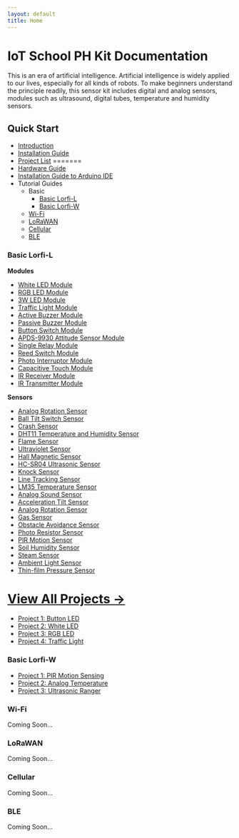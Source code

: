 ```yaml
---
layout: default
title: Home
---
```


# IoT School PH Kit Documentation

This is an era of artificial intelligence. Artificial intelligence is widely applied to our lives, especially for all kinds of robots. To make beginners understand the principle readily, this sensor kit includes digital and analog sensors, modules such as ultrasound, digital tubes, temperature and humidity sensors.

## **Quick Start**
- [Introduction](docs/introduction.html)
- [Installation Guide](docs/installation.html)
- [Project List](#Guides)
=======
- [Hardware Guide](docs/hardware-guide.html)
- [Installation Guide to Arduino IDE](docs/installation.html)
- Tutorial Guides
  - Basic
    - [Basic Lorfi-L](#basic-lorfi-l)
    - [Basic Lorfi-W](#basic-lorfi-w)
  - [Wi-Fi](#wi-fi)
  - [LoRaWAN](#lorawan)
  - [Cellular](#cellular)
  - [BLE](#ble)

### **Basic Lorfi-L**

**Modules**
- [White LED Module](/docs/projects/Basic/Lorfi-L/Components-Modules/White-LED-Module.html)
- [RGB LED Module](/docs/projects/Basic/Lorfi-L/Components-Modules/RGB-LED-Module.html)
- [3W LED Module](docs/projects/Basic/Lorfi-L/Components-Modules/3W_LED_Module.html)
- [Traffic Light Module](docs/projects/Basic/Lorfi-L/Components-Modules/Traffic-Light-Module.html)
- [Active Buzzer Module](docs/projects/Basic/Lorfi-L/Components-Modules/Active_Buzzer.html)
- [Passive Buzzer Module](docs/projects/Basic/Lorfi-L/Components-Modules/Passive-Buzzer-Module.html)
- [Button Switch Module](docs/projects/Basic/Lorfi-L/Components-Modules/Button-Switch-Module.html)
- [APDS-9930 Attitude Sensor Module](docs/projects/Basic/Lorfi-L/Components-Modules/APDS-9930-Attitude-Sensor-Module.html)
- [Single Relay Module](docs/projects/Basic/Lorfi-L/Components-Modules/Single-Relay-Module.html)
- [Reed Switch Module](docs/projects/Basic/Lorfi-L/Components-Modules/Reed-Switch-Module.html)
- [Photo Interruptor Module](docs/projects/Basic/Lorfi-L/Components-Modules/Photo-Interruptor-Module.html)
- [Capacitive Touch Module](docs/projects/Basic/Lorfi-L/Components-Modules/Capacitive-Touch-Module.html)
- [IR Receiver Module](docs/projects/Basic/Lorfi-L/Components-Modules/IR-Receiver-Module.html)
- [IR Transmitter Module](docs/projects/Basic/Lorfi-L/Components-Modules/IR-Transmitter-Module.html)

**Sensors**
- [Analog Rotation Sensor](docs/projects/Basic/Lorfi-L/Components-Sensors/Analog-Rotation-Sensor.html)
- [Ball Tilt Switch Sensor](docs/projects/Basic/Lorfi-L/Components-Sensors/Ball-Tilt-Switch-Sensor.html)
- [Crash Sensor](docs/projects/Basic/Lorfi-L/Components-Sensors/Crash-Sensor.html)
- [DHT11 Temperature and Humidity Sensor](docs/projects/Basic/Lorfi-L/Components-Sensors/DTH11-Temperature-and-Humidity-Sensor.html)
- [Flame Sensor](docs/projects/Basic/Lorfi-L/Components-Sensors/Flame-Sensor.html)
- [Ultraviolet Sensor](docs/projects/Basic/Lorfi-L/Components-Sensors/GUVA-S12SD-3528-Ultraviolet-Sensor.html)
- [Hall Magnetic Sensor](docs/projects/Basic/Lorfi-L/Components-Sensors/Hall-Magnetic-Sensor.html)
- [HC-SR04 Ultrasonic Sensor](docs/projects/Basic/Lorfi-L/Components-Sensors/HC-SR04-Ultrasonic-Sensor.html)
- [Knock Sensor](docs/projects/Basic/Lorfi-L/Components-Sensors/Knock-Sensor.html)
- [Line Tracking Sensor](docs/projects/Basic/Lorfi-L/Components-Sensors/Line-Tracking-Sensor.html)
- [LM35 Temperature Sensor](docs/projects/Basic/Lorfi-L/Components-Sensors/LM35-Temperature-Sensor.html)
- [Analog Sound Sensor](docs/projects/Basic/Lorfi-L/Components-Sensors/Analog-Sound-Sensor.html)
- [Acceleration Tilt Sensor](docs/projects/Basic/Lorfi-L/Components-Sensors/MMA8452Q-Module-Acceleration-Tilt-Sensor.html)
- [Analog Rotation Sensor](docs/projects/Basic/Lorfi-L/Components-Sensors/Analog-Rotation-Sensor.html)
- [Gas Sensor](docs/projects/Basic/Lorfi-L/Components-Sensors/Gas-Sensor.html)
- [Obstacle Avoidance Sensor](docs/projects/Basic/Lorfi-L/Components-Sensors/Obstacle-Avoidance-Sensor.html)
- [Photo Resistor Sensor](docs/projects/Basic/Lorfi-L/Components-Sensors/Photo-Resistor-Sensor.html)
- [PIR Motion Sensor](docs/projects/Basic/Lorfi-L/Components-Sensors/PIR-Motion-Sensor.html)
- [Soil Humidity Sensor](docs/projects/Basic/Lorfi-L/Components-Sensors/Soil-Humidity-Sensor.html)
- [Steam Sensor](docs/projects/Basic/Lorfi-L/Components-Sensors/Steam-Sensor.html)
- [Ambient Light Sensor](docs/projects/Basic/Lorfi-L/Components-Sensors/TEMT6000-Sensor.html)
- [Thin-film Pressure Sensor](docs/projects/Basic/Lorfi-L/Components-Sensors/Thin-Film-Pressure-Sensor.html)

[View All Projects →](docs/Guides/)
=======
- [Project 1: Button LED](/docs/projects/Basic/Lorfi-L/Button-switch-module.html)
- [Project 2: White LED](/docs/projects/Basic/Lorfi-L/Components-Modules/White-LED-Module.html)
- [Project 3: RGB LED](docs/projects/project-02-rgb-led.html)
- [Project 4: Traffic Light](docs/projects/project-03-traffic-light.html)

### **Basic Lorfi-W**

- [Project 1: PIR Motion Sensing](docs/projects/project-18-pir-motion.html)
- [Project 2: Analog Temperature](docs/projects/project-19-analog-temperature.html)
- [Project 3: Ultrasonic Ranger](docs/projects/Projects_Usecases/project-36-ultrasonic.html)

### **Wi-Fi**

Coming Soon...

### **LoRaWAN**

Coming Soon...

### **Cellular**

Coming Soon...

### **BLE**

Coming Soon...
